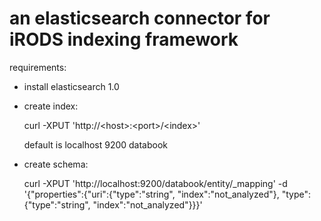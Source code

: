an elasticsearch connector for iRODS indexing framework
=============
requirements:

* install elasticsearch 1.0
* create index: 

    curl -XPUT 'http://&lt;host&gt;:&lt;port&gt;/&lt;index&gt;' 

  default is localhost 9200 databook

* create schema:

    curl -XPUT 'http://localhost:9200/databook/entity/_mapping' -d '{"properties":{"uri":{"type":"string", "index":"not_analyzed"}, "type":{"type":"string", "index":"not_analyzed"}}}'


